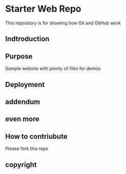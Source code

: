 # Starter Web Repo
This repository is for showing how Git and GitHub work

## Indtroduction

## Purpose

Sample website with plenty of files for demos

## Deployment

## addendum

## even more

## How to contriubute

Please fork this repo

## copyright
